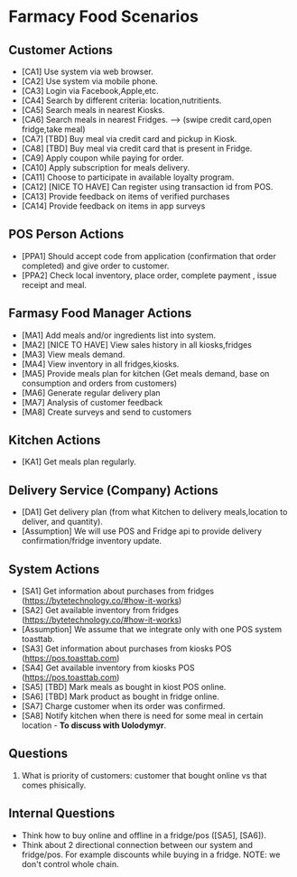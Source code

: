 # Farmacy Food Scenarios

## Customer Actions
- [CA1] Use system via web browser.
- [CA2] Use system via mobile phone.
- [CA3] Login via Facebook,Apple,etc.
- [CA4] Search by different criteria: location,nutritients.
- [CA5] Search meals in nearest Kiosks. 
- [CA6] Search meals in nearest Fridges. --> (swipe credit card,open fridge,take meal)
- [CA7] [TBD] Buy meal via credit card and pickup in Kiosk.
- [CA8] [TBD] Buy meal via credit card that is present in Fridge.
- [CA9] Apply coupon while paying for order.
- [CA10] Apply subscription for meals delivery.
- [CA11] Choose to participate in available loyalty program.
- [CA12] [NICE TO HAVE] Can register using transaction id from POS.
- [CA13] Provide feedback on items of verified purchases 
- [CA14] Provide feedback on items in app surveys

## POS Person Actions
- [PPA1] Should accept code from application (confirmation that order completed) and give order to customer.
- [PPA2] Check local inventory, place order, complete payment , issue receipt and meal.

## Farmasy Food Manager Actions
- [MA1] Add meals and/or ingredients list into system.
- [MA2] [NICE TO HAVE] View sales history in all kiosks,fridges
- [MA3] View meals demand.
- [MA4] View inventory in all fridges,kiosks.
- [MA5] Provide meals plan for kitchen (Get meals demand, base on consumption and orders from customers)
- [MA6] Generate regular delivery plan
- [MA7] Analysis of customer feedback 
- [MA8] Create surveys and send to customers
##  Kitchen Actions
- [KA1] Get meals plan regularly.

## Delivery Service (Company) Actions
- [DA1] Get delivery plan (from what Kitchen to delivery meals,location to deliver, and quantity).
- [Assumption] We will use POS and Fridge api to provide delivery confirmation/fridge inventory update.

## System Actions
- [SA1] Get information about purchases from fridges (https://bytetechnology.co/#how-it-works)
- [SA2] Get available inventory from fridges (https://bytetechnology.co/#how-it-works)
- [Assumption] We assume that we integrate only with one POS system toasttab.
- [SA3] Get information about purchases from kiosks POS (https://pos.toasttab.com)
- [SA4] Get available inventory from kiosks POS (https://pos.toasttab.com)
- [SA5] [TBD] Mark meals as bought in kiost POS online.
- [SA6] [TBD] Mark product as bought in fridge online.
- [SA7] Charge customer when its order was confirmed. 
- [SA8] Notify kitchen when there is need for some meal in certain location - **To discuss with Uolodymyr**.

## Questions
1. What is priority of customers: customer that bought online vs that comes phisically.

## Internal Questions
- Think how to buy online and offline in a fridge/pos ([SA5], [SA6]).
- Think about 2 directional connection between our system and fridge/pos. For example discounts while buying in a fridge. NOTE: we don't control whole chain.
